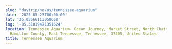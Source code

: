 ```yaml
---
slug: "daytrip/na/us/tennessee-aquarium"
date: '2025-05-23T00:00:00'
lat: '35.05566113058668'
lng: '-85.31019471351624'
location: Tennessee Aquarium- Ocean Journey, Market Street, North Chattanooga, Chattanooga,
  Hamilton County, East Tennessee, Tennessee, 37405, United States
title: Tennessee Aquarium
---
```



